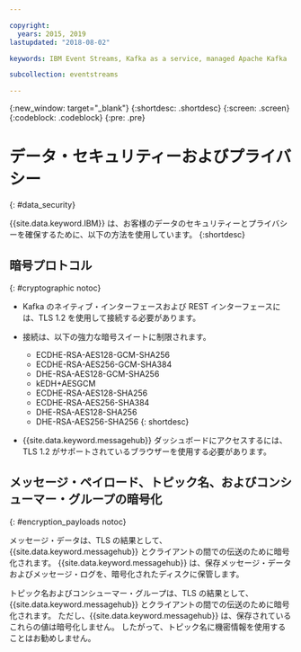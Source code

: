 ```yaml
---

copyright:
  years: 2015, 2019
lastupdated: "2018-08-02"

keywords: IBM Event Streams, Kafka as a service, managed Apache Kafka

subcollection: eventstreams

---
```


{:new_window: target="_blank"}
{:shortdesc: .shortdesc}
{:screen: .screen}
{:codeblock: .codeblock}
{:pre: .pre}


# データ・セキュリティーおよびプライバシー
{: #data_security}


{{site.data.keyword.IBM}} は、お客様のデータのセキュリティーとプライバシーを確保するために、以下の方法を使用しています。
{:shortdesc}

## 暗号プロトコル
{: #cryptographic notoc}


*  Kafka のネイティブ・インターフェースおよび REST インターフェースには、TLS 1.2 を使用して接続する必要があります。
*  接続は、以下の強力な暗号スイートに制限されます。

      * ECDHE-RSA-AES128-GCM-SHA256
      * ECDHE-RSA-AES256-GCM-SHA384
      * DHE-RSA-AES128-GCM-SHA256
      * kEDH+AESGCM
      * ECDHE-RSA-AES128-SHA256
      * ECDHE-RSA-AES256-SHA384
      * DHE-RSA-AES128-SHA256
      * DHE-RSA-AES256-SHA256
{: shortdesc}


*  {{site.data.keyword.messagehub}} ダッシュボードにアクセスするには、TLS 1.2 がサポートされているブラウザーを使用する必要があります。
   
## メッセージ・ペイロード、トピック名、およびコンシューマー・グループの暗号化
{: #encryption_payloads notoc}

メッセージ・データは、TLS の結果として、{{site.data.keyword.messagehub}} とクライアントの間での伝送のために暗号化されます。 {{site.data.keyword.messagehub}} は、保存メッセージ・データおよびメッセージ・ログを、暗号化されたディスクに保管します。

トピック名およびコンシューマー・グループは、TLS の結果として、{{site.data.keyword.messagehub}} とクライアントの間での伝送のために暗号化されます。 ただし、{{site.data.keyword.messagehub}} は、保存されているこれらの値は暗号化しません。 したがって、トピック名に機密情報を使用することはお勧めしません。




